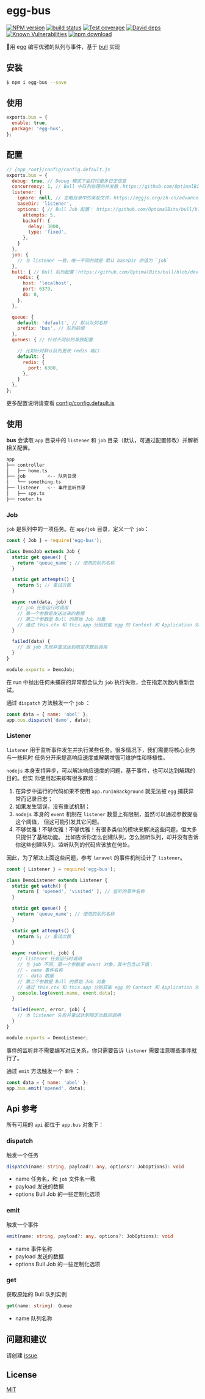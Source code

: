 # egg-bus

[![NPM version][npm-image]][npm-url]
[![build status][travis-image]][travis-url]
[![Test coverage][codecov-image]][codecov-url]
[![David deps][david-image]][david-url]
[![Known Vulnerabilities][snyk-image]][snyk-url]
[![npm download][download-image]][download-url]

[npm-image]: https://img.shields.io/npm/v/egg-bus.svg?style=flat-square
[npm-url]: https://npmjs.org/package/egg-bus
[travis-image]: https://img.shields.io/travis/hexindai/egg-bus.svg?style=flat-square
[travis-url]: https://travis-ci.org/hexindai/egg-bus
[codecov-image]: https://img.shields.io/codecov/c/github/hexindai/egg-bus.svg?style=flat-square
[codecov-url]: https://codecov.io/github/hexindai/egg-bus?branch=master
[david-image]: https://img.shields.io/david/hexindai/egg-bus.svg?style=flat-square
[david-url]: https://david-dm.org/hexindai/egg-bus
[snyk-image]: https://snyk.io/test/npm/egg-bus/badge.svg?style=flat-square
[snyk-url]: https://snyk.io/test/npm/egg-bus
[download-image]: https://img.shields.io/npm/dm/egg-bus.svg?style=flat-square
[download-url]: https://npmjs.org/package/egg-bus

🐣用 egg 编写优雅的队列与事件，基于 [bull](https://github.com/OptimalBits/bull) 实现

## 安装

```bash
$ npm i egg-bus --save
```

## 使用

```js
exports.bus = {
  enable: true,
  package: 'egg-bus',
};
```

## 配置

```js
// {app_root}/config/config.default.js
exports.bus = {
  debug: true, // Debug 模式下会打印更多日志信息
  concurrency: 1, // Bull 中队列处理的并发数：https://github.com/OptimalBits/bull/blob/develop/REFERENCE.md#queueprocess
  listener: {
    ignore: null, // 忽略目录中的某些文件，https://eggjs.org/zh-cn/advanced/loader.html#ignore-string
    baseDir: 'listener',
    options: { // Bull Job 配置： https://github.com/OptimalBits/bull/blob/develop/REFERENCE.md#queueadd
      attempts: 5,
      backoff: {
        delay: 3000,
        type: 'fixed',
      },
    }
  },
  job: {
    // 与 listener 一致，唯一不同的就是 默认 baseDir 的值为 `job`
  },
  bull: { // Bull 队列配置：https://github.com/OptimalBits/bull/blob/develop/REFERENCE.md#queue
    redis: {
      host: 'localhost',
      port: 6379,
      db: 0,
    },
  },

  queue: {
    default: 'default', // 默认队列名称
    prefix: 'bus', // 队列前缀
  },
  queues: { // 针对不同队列单独配置

    // 比如针对默认队列更改 redis 端口
    default: {
      redis: {
        port: 6380,
      },
    }
  },
};
```

更多配置说明请查看 [config/config.default.js](config/config.default.js)

## 使用

**bus** 会读取 `app` 目录中的 `listener` 和 `job` 目录（默认，可通过配置修改）并解析
相关配置。

```bash
app
├── controller
│   ├── home.ts
├── job        <-- 队列目录
│   └── something.ts
├── listener   <-- 事件监听目录
│   ├── spy.ts
├── router.ts
```

### Job

`job` 是队列中的一项任务。在 `app/job` 目录，定义一个 `job`：

```js
const { Job } = require('egg-bus');

class DemoJob extends Job {
  static get queue() {
    return 'queue_name'; // 使用的队列名称
  }

  static get attempts() {
    return 5; // 重试次数
  }

  async run(data, job) {
    // job 任务运行时调用
    // 第一个参数是发送过来的数据
    // 第二个参数是 Bull 的原始 Job 对象
    // 通过 this.ctx 和 this.app 分别获取 egg 的 Context 和 Application 对象
  }

  failed(data) {
    // 当 job 失败并重试达到限定次数后调用
  }
}

module.exports = DemoJob;
```

在 run 中抛出任何未捕获的异常都会认为 `job` 执行失败，会在指定次数内重新尝试。

通过 `dispatch` 方法触发一个 `job` ：

```js
const data = { name: 'abel' };
app.bus.dispatch('demo', data);
```

### Listener

`listener` 用于监听事件发生并执行某些任务。很多情况下，我们需要将核心业务与一些耗时
任务分开来提高响应速度或解耦增强可维护性和移植性。

`nodejs` 本身支持异步，可以解决响应速度的问题，基于事件，也可以达到解耦的目的。但实
际使用起来却有很多麻烦：

1. 在异步中运行的代码如果不使用 `app.runInBackground` 就无法被 `egg` 捕获异常而记录日志；
2. 如果发生错误，没有重试机制；
3. `nodejs` 本身的 `event` 机制在 `listener` 数量上有限制，虽然可以通过参数提高这个阈值，
但这可能引发其它问题。
4. 不够优雅！不够优雅！不够优雅！有很多类似的模块来解决这些问题，但大多只提供了基础功能。
比如告诉你怎么创建队列，怎么监听队列，却并没有告诉你这些创建队列、监听队列的代码应该放在何处。

因此，为了解决上面这些问题，参考 `laravel` 的事件机制设计了 `listener`。

```js
const { Listener } = require('egg-bus');

class DemoListener extends Listener {
  static get watch() {
    return [ 'opened', 'visited' ]; // 监听的事件名称
  }

  static get queue() {
    return 'queue_name'; // 使用的队列名称
  }

  static get attempts() {
    return 5; // 重试次数
  }

  async run(event, job) {
    // listener 任务运行时调用
    // 与 job 不同，第一个参数是 event 对象，其中包含以下值：
    // - name 事件名称
    // - data 数据
    // 第二个参数是 Bull 的原始 Job 对象
    // 通过 this.ctx 和 this.app 分别获取 egg 的 Context 和 Application 对象
    console.log(event.name, event.data);
  }

  failed(event, error, job) {
    // 当 listener 失败并重试达到限定次数后调用
  }
}

module.exports = DemoListener;
```

事件的监听并不需要编写对应关系，你只需要告诉 `listener` 需要注意哪些事件就行了。


通过 `emit` 方法触发一个 `事件` ：

```js
const data = { name: 'abel' };
app.bus.emit('opened', data);
```

## Api 参考

所有可用的 `api` 都位于 `app.bus` 对象下：

### dispatch

触发一个任务

```ts
dispatch(name: string, payload?: any, options?: JobOptions): void
```

- name 任务名，和 `job` 文件名一致 
- payload 发送的数据
- options Bull Job 的一些定制化选项

### emit

触发一个事件

```ts
emit(name: string, payload?: any, options?: JobOptions): void
```

- name 事件名称 
- payload 发送的数据
- options Bull Job 的一些定制化选项

### get

获取原始的 Bull 队列实例

```ts
get(name: string): Queue
```
- name 队列名称

## 问题和建议

请创建 [issue](https://github.com/eggjs/egg/issues).

## License

[MIT](LICENSE)
